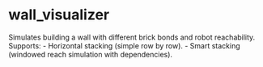 # wall_visualizer
Simulates building a wall with different brick bonds and robot reachability. Supports: - Horizontal stacking (simple row by row). - Smart stacking (windowed reach simulation with dependencies).
